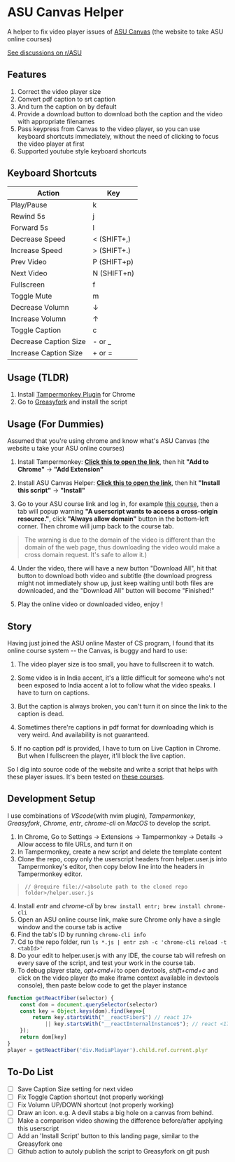 # ASU Canvas Helper

A helper to fix video player issues of [ASU Canvas](https://asuce.instructure.com/) (the website to take ASU online courses)

[See discussions on r/ASU](https://www.reddit.com/r/ASU/comments/ukvuai/i_wrote_a_plugin_to_fix_the_damn_canvas/)

## Features
1. Correct the video player size
2. Convert pdf caption to srt caption
3. And turn the caption on by default
4. Provide a download button to download both the caption and the video with appropriate filenames
5. Pass keypress from Canvas to the video player, so you can use keyboard shortcuts immediately, without the need of clicking to focus the video player at first
6. Supported youtube style keyboard shortcuts

## Keyboard Shortcuts
| Action                | Key         |
| --------------------- | ----------- |
| Play/Pause            | k           |
| Rewind 5s             | j           |
| Forward 5s            | l           |
| Decrease Speed        | < (SHIFT+,) |
| Increase Speed        | > (SHIFT+.) |
| Prev Video            | P (SHIFT+p) |
| Next Video            | N (SHIFT+n) |
| Fullscreen            | f           |
| Toggle Mute           | m           |
| Decrease Volumn       | ↓           |
| Increase Volumn       | ↑           |
| Toggle Caption        | c           |
| Decrease Caption Size | - or _      |
| Increase Caption Size | + or =      |

## Usage (TLDR)
1. Install [Tampermonkey Plugin](https://chrome.google.com/webstore/detail/tampermonkey/dhdgffkkebhmkfjojejmpbldmpobfkfo) for Chrome 
2. Go to [Greasyfork](https://greasyfork.org/en/scripts/444645-asu-canvas-helper) and install the script

## Usage (For Dummies)
Assumed that you're using chrome and know what's ASU Canvas (the website u take your ASU online courses)

1. Install Tampermonkey: **[Click this to open the link](https://chrome.google.com/webstore/detail/tampermonkey/dhdgffkkebhmkfjojejmpbldmpobfkfo)**, then hit **"Add to Chrome"** -> **"Add Extension"**

2. Install ASU Canvas Helper: **[Click this to open the link](https://greasyfork.org/en/scripts/444645-asu-canvas-helper)**, then hit **"Install this script"** -> **"Install"**

3. Go to your ASU course link and log in, for example [this course](https://asuce.instructure.com/courses/2567/pages/2-dot-3-leftmost-and-rightmost-derivations?module_item_id=126914), then a tab will popup warning **"A userscript wants to access a cross-origin resource."**, click **"Always allow domain"** button in the bottom-left corner. Then chrome will jump back to the course tab. 
> The warning is due to the domain of the video is different than the domain of the web page, thus downloading the video would make a cross domain request. It's safe to allow it.)

4. Under the video, there will have a new button "Download All", hit that button to download both video and subtitle (the download progress might not immediately show up, just keep waiting until both files are downloaded, and the "Download All" button will become "Finished!"

5. Play the online video or downloaded video, enjoy !

## Story
Having just joined the ASU online Master of CS program, I found that its online course system -- the Canvas, is buggy and hard to use:

1. The video player size is too small, you have to fullscreen it to watch.

2. Some video is in India accent, it's a little difficult for someone who's not been exposed to India accent a lot to follow what the video speaks. I have to turn on captions.

3. But the caption is always broken, you can't turn it on since the link to the caption is dead.

4. Sometimes there're captions in pdf format for downloading which is very weird. And availability is not guaranteed.

5. If no caption pdf is provided, I have to turn on Live Caption in Chrome. But when I fullscreen the player, it'll block the live caption.

So I dig into source code of the website and write a script that helps with these player issues. It's been tested on [these courses](https://courses.cpe.asu.edu/browse/mcs).

## Development Setup
I use combinations of *VScode*(with nvim plugin), *Tampermonkey*, *Greasyfork*, *Chrome*, *entr*, *chrome-cli* on *MacOS* to develop the script.

1. In Chrome, Go to Settings -> Extensions -> Tampermonkey -> Details -> Allow access to file URLs, and turn it on
2. In Tampermonkey, create a new script and delete the template content
3. Clone the repo, copy only the userscript headers from helper.user.js into Tampermonkey's editor, then copy below line into the headers in Tampermonkey editor. 
> `// @require file://<absolute path to the cloned repo folder>/helper.user.js`
4. Install *entr* and *chrome-cli* by `brew install entr; brew install chrome-cli`
4. Open an ASU online course link, make sure Chrome only have a single window and the course tab is active
5. Find the tab's ID by running `chrome-cli info`
6. Cd to the repo folder, run `ls *.js | entr zsh -c 'chrome-cli reload -t <tabId>'`
7. Do your edit to helper.user.js with any IDE, the course tab will refresh on every save of the script, and test your work in the course tab.
8. To debug player state, *opt+cmd+i* to open devtools, *shift+cmd+c* and click on the video player (to make iframe context available in devtools console), then paste below code to get the player instance
```js
function getReactFiber(selector) {
    const dom = document.querySelector(selector)
    const key = Object.keys(dom).find(key=>{
        return key.startsWith("__reactFiber$") // react 17+
            || key.startsWith("__reactInternalInstance$"); // react <17
    });
    return dom[key]
}
player = getReactFiber('div.MediaPlayer').child.ref.current.plyr
```

## To-Do List
- [ ] Save Caption Size setting for next video
- [ ] Fix Toggle Caption shortcut (not properly working)
- [ ] Fix Volumn UP/DOWN shortcut (not properly working)
- [ ] Draw an icon. e.g. A devil stabs a big hole on a canvas from behind.
- [ ] Make a comparison video showing the difference before/after applying this userscript
- [ ] Add an 'Install Script' button to this landing page, similar to the Greasyfork one
- [ ] Github action to autoly publish the script to Greasyfork on git push